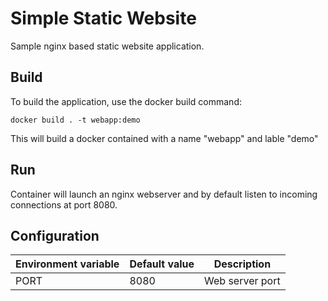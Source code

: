 # Simple Static Website

Sample nginx based static website application.

## Build
To build the application, use the docker build command:

```
docker build . -t webapp:demo
```

This will build a docker contained with a name "webapp" and lable "demo"

## Run
Container will launch an nginx webserver and by default listen to incoming connections at port 8080.


## Configuration


| Environment variable| Default value | Description                                  |
|---------------------|---------------|----------------------------------------------|
| PORT                | 8080          | Web server port                              |


